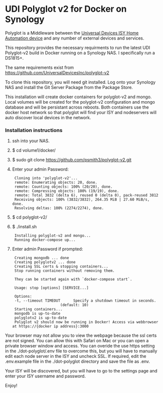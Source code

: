 # UDI Polyglot v2 for Docker on Synology

Polyglot is a Middleware between the [Universal Devices ISY Home Automation device](http://www.universal-devices.com/) and any number of external devices and services. 

This repository provides the necessary requirments to run the latest UDI Polyglot-v2 build in Docker running on a Synology NAS. I specifically run a DS1815+.

The same requirements exist from https://github.com/UniversalDevicesInc/polyglot-v2

To clone this repository, you will need git installed. Log onto your Synology NAS and install the Git Server Package from the Package Store.

This installation will create docker containers for polyglot-v2 and mongo. Local volumes will be created for the polyglot-v2 configuration and mongo database and will be persistant across reboots. Both containers use the docker host network so that polyglot will find your ISY and nodeservers will auto discover local devices in the network.

### Installation instructions

1) ssh into your NAS.

2) $ cd volume1/docker/

3) $ sudo git clone https://github.com/psmith3/polyglot-v2.git

4) Enter your admin Password: 

		Cloning into 'polyglot-v2'...
		remote: Enumerating objects: 20, done.
		remote: Counting objects: 100% (20/20), done.
		remote: Compressing objects: 100% (19/19), done.
		remote: Total 3832 (delta 6), reused 0 (delta 0), pack-reused 3812
		Receiving objects: 100% (3832/3832), 264.35 MiB | 27.60 MiB/s, done.
		Resolving deltas: 100% (2274/2274), done.

5) $ cd polyglot-v2/

6) $ ./install.sh 

		Installing polyglot-v2 and mongo...
		Running docker-compose up...

7) Enter admin Password if prompted:

		Creating mongodb ... done
		Creating polyglotv2 ... done
		Creating SSL certs & stopping containers...
		Stop running containers without removing them.

		They can be started again with `docker-compose start`.

		Usage: stop [options] [SERVICE...]

		Options:
  		-t, --timeout TIMEOUT      Specify a shutdown timeout in seconds.
                             (default: 10)
		Starting containers...
		mongodb is up-to-date
		polyglotv2 is up-to-date
		Polyglot v2 should now be running in Docker! Access via webbrowser at https://{docker ip address}:3000
		
Your browser may not allow you to view the webpage because the ssl certs are not signed. You can allow this with Safari on Mac or you can open a private browser window and access. You can overide the use https setting in the ./dot-polyglot/.env file to overcome this, but you will have to manually edit each node server in the ISY and uncheck SSL. If required, edit the .env.example file in the ./dot-polyglot directory and save the file as .env.

Your ISY will be discovered, but you will have to go to the settings page and enter your ISY username and password.

Enjoy!
